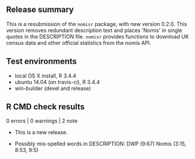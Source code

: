 
## Release summary

This is a resubmission of the `nomisr` package, with new version 0.2.0. This version removes redundant description text and places 'Nomis' in single quotes in the DESCRIPTION file.
`nomisr` provides functions to download UK census data and other official 
statistics from the nomis API.

## Test environments
* local OS X install, R 3.4.4
* ubuntu 14.04 (on travis-ci), R 3.4.4
* win-builder (devel and release)

## R CMD check results

0 errors | 0 warnings | 2 note

* This is a new release.

* Possibly mis-spelled words in DESCRIPTION:
    DWP (9:67)
    Nomis (3:15, 8:53, 9:5)
